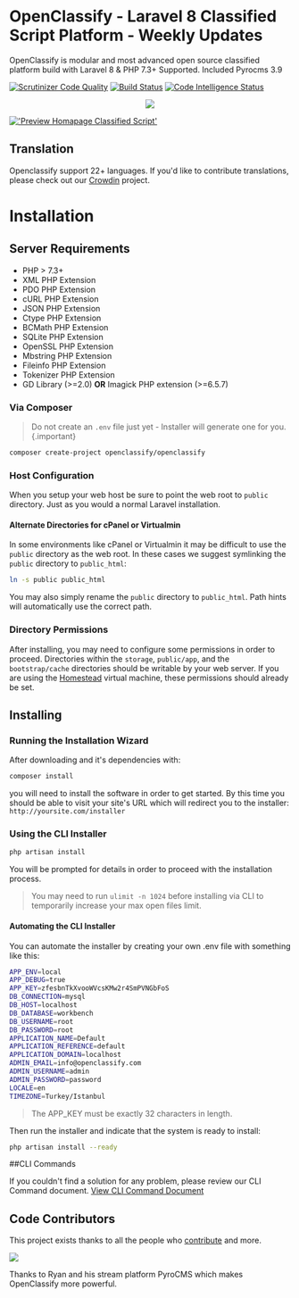 # OpenClassify -  Laravel 8 Classified Script Platform - Weekly Updates

OpenClassify is modular and most advanced open source classified platform build with Laravel 8 & PHP 7.3+ Supported. Included Pyrocms 3.9



[![Scrutinizer Code Quality](https://scrutinizer-ci.com/g/openclassify/openclassify/badges/quality-score.png?b=master)](https://scrutinizer-ci.com/g/openclassify/openclassify/?branch=master)
[![Build Status](https://scrutinizer-ci.com/g/openclassify/openclassify/badges/build.png?b=master)](https://scrutinizer-ci.com/g/openclassify/openclassify/build-status/master)
[![Code Intelligence Status](https://scrutinizer-ci.com/g/openclassify/openclassify/badges/code-intelligence.svg?b=master)](https://scrutinizer-ci.com/code-intelligence)
 

<div align="center">
 <a href="https://openclassify.com">
    <img src="https://repository-images.githubusercontent.com/193061961/48452600-72c0-11ea-88f5-77566c3527eb">
  </a>
</div>
 


[!['Preview Homapage Classified Script'](https://openclassify.com/files/images/open.jpg)](https://openclassify.com/)

## Translation

Openclassify support 22+ languages. If you'd like to contribute translations, please check out our [Crowdin](https://crowdin.com/project/openclassify) project.

# Installation

## Server Requirements

- PHP > 7.3+
- XML PHP Extension
- PDO PHP Extension
- cURL PHP Extension
- JSON PHP Extension
- Ctype PHP Extension
- BCMath PHP Extension
- SQLite PHP Extension
- OpenSSL PHP Extension
- Mbstring PHP Extension
- Fileinfo PHP Extension
- Tokenizer PHP Extension
- GD Library (>=2.0) **OR** Imagick PHP extension (>=6.5.7)
 
### Via Composer

> Do not create an `.env` file just yet - Installer will generate one for you.{.important}

```bash
composer create-project openclassify/openclassify
```

### Host Configuration

When you setup your web host be sure to point the web root to `public` directory. Just as you would a normal Laravel installation.

#### Alternate Directories for cPanel or Virtualmin

In some environments like cPanel or Virtualmin it may be difficult to use the `public` directory as the web root. In these cases we suggest symlinking the `public` directory to `public_html`:

```bash
ln -s public public_html
```

You may also simply rename the `public` directory to `public_html`. Path hints will automatically use the correct path. 

### Directory Permissions

After installing, you may need to configure some permissions in order to proceed. Directories within the `storage`, `public/app`, and the `bootstrap/cache` directories should be writable by your web server. If you are using the [Homestead](http://laravel.com/docs/homestead) virtual machine, these permissions should already be set.


## Installing 

### Running the Installation Wizard

After downloading and it's dependencies with:

```bash
composer install
```
you will need to install the software in order to get started. 
By this time you should be able to visit your site's URL which will
 redirect you to the installer: `http://yoursite.com/installer`

### Using the CLI Installer


```bash
php artisan install

```

You will be prompted for details in order to proceed with the installation process.

> You may need to run `ulimit -n 1024` before installing via CLI to temporarily increase your max open files limit.

#### Automating the CLI Installer

You can automate the installer by creating your own .env file with something like this:

```bash
APP_ENV=local
APP_DEBUG=true
APP_KEY=zfesbnTkXvooWVcsKMw2r4SmPVNGbFoS
DB_CONNECTION=mysql
DB_HOST=localhost
DB_DATABASE=workbench
DB_USERNAME=root
DB_PASSWORD=root
APPLICATION_NAME=Default
APPLICATION_REFERENCE=default
APPLICATION_DOMAIN=localhost
ADMIN_EMAIL=info@openclassify.com
ADMIN_USERNAME=admin
ADMIN_PASSWORD=password
LOCALE=en
TIMEZONE=Turkey/Istanbul
```
> The APP_KEY must be exactly 32 characters in length.

Then run the installer and indicate that the system is ready to install:

```bash
php artisan install --ready
```                             

##CLI Commands

If you couldn't find a solution for any problem, please review our CLI Command document.
[View CLI Command Document](https://github.com/openclassify/openclassify/blob/master/docs/cli-commands.md)

## Code Contributors

This project exists thanks to all the people who [contribute](https://github.com/openclassify/openclassify/graphs/contributors) and more.


<a href = "https://github.com/openclassify/openclassify/graphs/contributors">
  <img src = "https://contrib.rocks/image?repo=openclassify/openclassify"/>
</a>
 

Thanks to Ryan and his stream platform PyroCMS which makes OpenClassify more powerful.